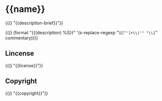 # {{name}}

{{() "{\{description-brief}\}"}}

{{() (format "{\{(description) %S}\}"
'(s-replace-regexp "\\(`[^']+\\)'" "\\1`" commentary))}}
  
## Lincense

{{() "{\{license}\}"}}

## Copyright

{{() "{\{copyright}\}"}}

